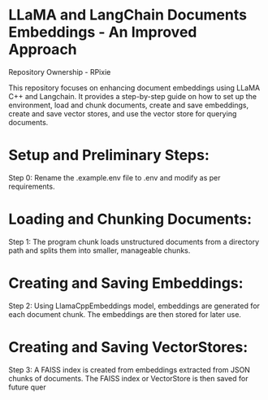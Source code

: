 # LLaMA and LangChain Documents Embeddings - An Improved Approach

Repository Ownership - RPixie

This repository focuses on enhancing document embeddings using LLaMA C++ and Langchain. It provides a step-by-step guide on how to set up the environment, load and chunk documents, create and save embeddings, create and save vector stores, and use the vector store for querying documents.

# Setup and Preliminary Steps:
Step 0: Rename the .example.env file to .env and modify as per requirements.

# Loading and Chunking Documents:
Step 1: The program chunk loads unstructured documents from a directory path and splits them into smaller, manageable chunks.

# Creating and Saving Embeddings:
Step 2: Using LlamaCppEmbeddings model, embeddings are generated for each document chunk. The embeddings are then stored for later use.

# Creating and Saving VectorStores:
Step 3: A FAISS index is created from embeddings extracted from JSON chunks of documents. The FAISS index or VectorStore is then saved for future quer